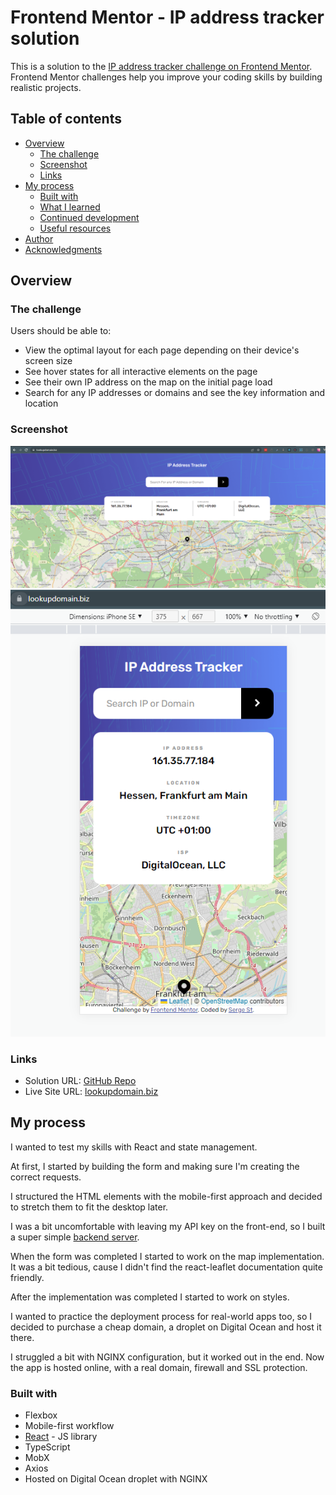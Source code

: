 # Frontend Mentor - IP address tracker solution

This is a solution to the [IP address tracker challenge on Frontend Mentor](https://lookupdomain.biz). Frontend Mentor challenges help you improve your coding skills by building realistic projects.

## Table of contents

- [Overview](#overview)
  - [The challenge](#the-challenge)
  - [Screenshot](#screenshot)
  - [Links](#links)
- [My process](#my-process)
  - [Built with](#built-with)
  - [What I learned](#what-i-learned)
  - [Continued development](#continued-development)
  - [Useful resources](#useful-resources)
- [Author](#author)
- [Acknowledgments](#acknowledgments)

## Overview

### The challenge

Users should be able to:

- View the optimal layout for each page depending on their device's screen size
- See hover states for all interactive elements on the page
- See their own IP address on the map on the initial page load
- Search for any IP addresses or domains and see the key information and location

### Screenshot

![](./design/ip-tracker-desktop.png)
![](./design/ip-tracker-mobile.png)

### Links

- Solution URL: [GitHub Repo](https://github.com/serge-st/ip-address-tracker)
- Live Site URL: [lookupdomain.biz](https://lookupdomain.biz)

## My process

I wanted to test my skills with React and state management.

At first, I started by building the form and making sure I'm creating the correct requests.

I structured the HTML elements with the mobile-first approach and decided to stretch them to fit the desktop later.

I was a bit uncomfortable with leaving my API key on the front-end, so I built a super simple [backend server](https://github.com/serge-st/ip-address-tracker-server).

When the form was completed I started to work on the map implementation. It was a bit tedious, cause I didn't find the react-leaflet documentation quite friendly.

After the implementation was completed I started to work on styles.

I wanted to practice the deployment process for real-world apps too, so I decided to purchase a cheap domain, a droplet on Digital Ocean and host it there.

I struggled a bit with NGINX configuration, but it worked out in the end. Now the app is hosted online, with a real domain, firewall and SSL protection.

### Built with

- Flexbox
- Mobile-first workflow
- [React](https://reactjs.org/) - JS library
- TypeScript
- MobX
- Axios
- Hosted on Digital Ocean droplet with NGINX
